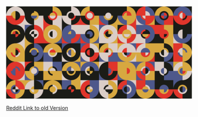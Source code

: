 ![Example Output](./Circles3.png)

[Reddit Link to old Version](https://www.reddit.com/r/generative/comments/1og9ppn/circularity/)
